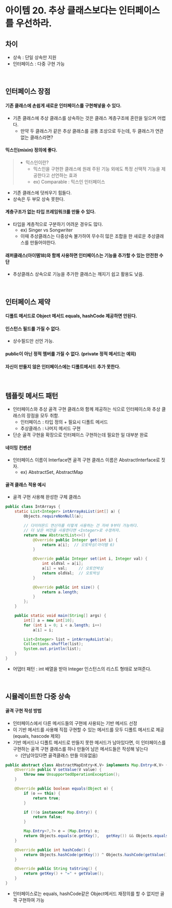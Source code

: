 # 아이템 20. 추상 클래스보다는 인터페이스를 우선하라.

## 차이
- 상속 : 단일 상속만 지원
- 인터페이스 : 다중 구현 가능

<br/>

## 인터페이스 장점

#### 기존 클래스에 손쉽게 새로운 인터페이스를 구현해넣을 수 있다.
- 기존 클래스에 추상 클래스를 상속하는 것은 클래스 계층구조에 혼란을 일으켜 어렵다.
  - 만약 두 클래스가 같은 추상 클래스를 공통 조상으로 두는데, 두 클래스가 연관 없는 클래스라면?

#### 믹스인(mixin) 정의에 좋다.
> - 믹스인이란?
>   - 믹스인을 구현한 클래스에 원래 주된 기능 외에도 특정 선택적 기능을 제공한다고 선언하는 효과
>    - ex) Comparable : 믹스인 인터페이스

- 기존 클래스에 덧씌우기 힘들다.
- 상속은 두 부모 상속 못한다.

#### 계층구조가 없는 타입 프레임워크를 만들 수 있다.

- 타입을 계층적으로 구분하기 어려운 경우도 많다.
  - ex) Singer vs Songwriter
  - 이때 추상클래스는 다중상속 불가하여 무수히 많은 조합을 한 새로운 추상클래스를 만들어야한다.

#### 래퍼클래스(아이템18)와 함께 사용하면 인터페이스는 기능을 추가할 수 있는 안전한 수단

- 추상클래스 상속으로 기능을 추가한 클래스는 깨지기 쉽고 활용도 낮음.

<br/>

## 인터페이스 제약

#### 디폴트 메서드로 Object 메서드 equals, hashCode 제공하면 안된다.
#### 인스턴스 필드를 가질 수 없다.
  - 상수필드만 선언 가능.
#### public이 아닌 정적 멤버를 가질 수 없다. (private 정적 메서드는 예외)
#### 자신이 만들지 않은 인터페이스에는 디폴트메서드 추가 못한다.

<br/>

## 템플릿 메서드 패턴

- 인터페이스와 추상 골격 구현 클래스와 함께 제공하는 식으로 인터페이스와 추상 클래스의 장점을 모두 취함.
  - 인터페이스 : 타입 정의 + 필요시 디폴트 메서드
  - 추상클래스 : 나머지 메서드 구현
- 단순 골격 구현을 확장으로 인터페이스 구현하는데 필요한 일 대부분 완료

#### 네이밍 컨벤션
- 인터페이스 이름이 Interface면 골격 구현 클래스 이름은 AbstractInterface로 짓자.
  - ex) AbstractSet, AbstractMap


#### 골격 클래스 적용 예시
- 골격 구현 사용해 완성한 구체 클래스
```java
public class IntArrays {
    static List<Integer> intArrayAsList(int[] a) {
        Objects.requireNonNull(a);

        // 다이아몬드 연산자를 이렇게 사용하는 건 자바 9부터 가능하다.
        // 더 낮은 버전을 사용한다면 <Integer>로 수정하자.
        return new AbstractList<>() {
            @Override public Integer get(int i) {
                return a[i];  // 오토박싱(아이템 6)
            }

            @Override public Integer set(int i, Integer val) {
                int oldVal = a[i];
                a[i] = val;     // 오토언박싱
                return oldVal;  // 오토박싱
            }

            @Override public int size() {
                return a.length;
            }
        };
    }

    public static void main(String[] args) {
        int[] a = new int[10];
        for (int i = 0; i < a.length; i++)
            a[i] = i;

        List<Integer> list = intArrayAsList(a);
        Collections.shuffle(list);
        System.out.println(list);
    }
}
```
- 어댑터 패턴 : int 배열을 받아 Integer 인스턴스의 리스트 형태로 보여준다.

<br/>

## 시뮬레이트한 다중 상속
#### 골격 구현 작성 방법
- 인터페이스에서 다른 메서드들의 구현에 사용되는 기반 메서드 선정
- 이 기반 메서드를 사용해 직접 구현할 수 있는 메서드를 모두 디폴트 메서드로 제공 (equals, hascode 제외)
- 기반 메서드나 디폴트 메서드로 만들지 못한 메서드가 남아있다면, 이 인터페이스를 구현하는 골격 구현 클래스를 하나 만들어 남은 메서드들은 작성해 넣는다
  - (안남아있다면 골격클래스 만들 이유없음)


```java
public abstract class AbstractMapEntry<K,V> implements Map.Entry<K,V> {
    @Override public V setValue(V value) {
        throw new UnsupportedOperationException();
    }

    @Override public boolean equals(Object o) {
        if (o == this) {
            return true;
        }

        if (!(o instanceof Map.Entry)) {
            return false;
        }

        Map.Entry<?,?> e = (Map.Entry) o;
        return Objects.equals(e.getKey(),   getKey()) && Objects.equals(e.getValue(), getValue());
    }

    @Override public int hashCode() {
        return Objects.hashCode(getKey()) ^ Objects.hashCode(getValue());
    }

    @Override public String toString() {
        return getKey() + "=" + getValue();
    }
}
```
- 인터페이스로는 equals, hashCode같은 Object메서드 재정의를 할 수 없지만 골격 구현하여 가능
